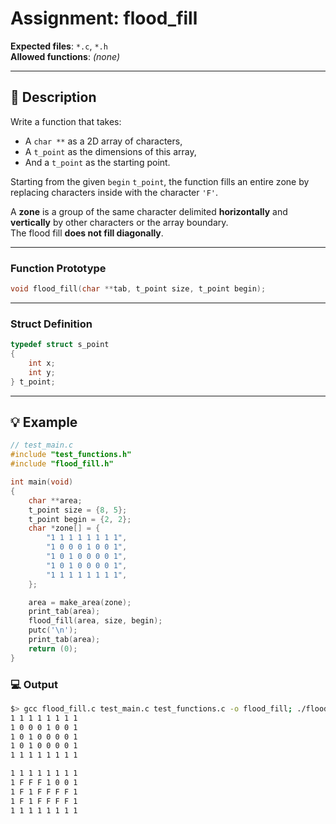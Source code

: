 # Assignment: flood_fill

**Expected files**: `*.c`, `*.h`  
**Allowed functions**: *(none)*

---

## 📝 Description

Write a function that takes:
- A `char **` as a 2D array of characters,
- A `t_point` as the dimensions of this array,
- And a `t_point` as the starting point.

Starting from the given `begin` `t_point`, the function fills an entire zone by replacing characters inside with the character `'F'`.

A **zone** is a group of the same character delimited **horizontally** and **vertically** by other characters or the array boundary.  
The flood fill **does not fill diagonally**.

---

### Function Prototype

```c
void flood_fill(char **tab, t_point size, t_point begin);
```

---

### Struct Definition

```c
typedef struct s_point
{
    int x;
    int y;
} t_point;
```

---

## 💡 Example

```c
// test_main.c
#include "test_functions.h"
#include "flood_fill.h"

int main(void)
{
    char **area;
    t_point size = {8, 5};
    t_point begin = {2, 2};
    char *zone[] = {
        "1 1 1 1 1 1 1 1",
        "1 0 0 0 1 0 0 1",
        "1 0 1 0 0 0 0 1",
        "1 0 1 0 0 0 0 1",
        "1 1 1 1 1 1 1 1",
    };

    area = make_area(zone);
    print_tab(area);
    flood_fill(area, size, begin);
    putc('\n');
    print_tab(area);
    return (0);
}
```

### 💻 Output

```bash
$> gcc flood_fill.c test_main.c test_functions.c -o flood_fill; ./flood_fill
1 1 1 1 1 1 1 1
1 0 0 0 1 0 0 1
1 0 1 0 0 0 0 1
1 0 1 0 0 0 0 1
1 1 1 1 1 1 1 1

1 1 1 1 1 1 1 1
1 F F F 1 0 0 1
1 F 1 F F F F 1
1 F 1 F F F F 1
1 1 1 1 1 1 1 1
```
